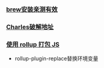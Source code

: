 ### [brew安装亲测有效](https://www.cnblogs.com/joyce33/p/13376752.html)
### [Charles破解地址](https://blog.csdn.net/xingchenxuanfeng/article/details/80855948)

### [使用 rollup 打包 JS](https://juejin.im/post/6844903731343933453)
- rollup-plugin-replace替换环境变量